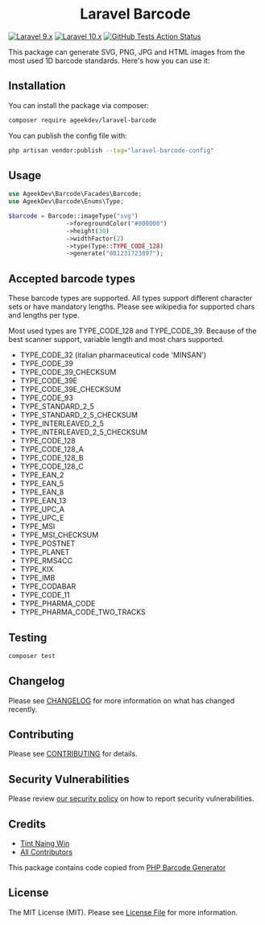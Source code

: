 <h1 align="center">Laravel Barcode</h1>

[![Laravel 9.x](https://img.shields.io/badge/Laravel-9.x-red.svg?style=flat-square)](https://laravel.com/docs/9.x)
[![Laravel 10.x](https://img.shields.io/badge/Laravel-10.x-red.svg?style=flat-square)](http://laravel.com)
[![GitHub Tests Action Status](https://img.shields.io/github/actions/workflow/status/ageekdev/laravel-barcode/run-tests.yml?style=flat-square)](https://github.com/ageekdev/laravel-barcode/actions/workflows/run-tests.yml)

This package can generate SVG, PNG, JPG and HTML images from the most used 1D barcode standards. Here's how you can use it:

## Installation

You can install the package via composer:

```bash
composer require ageekdev/laravel-barcode
```

You can publish the config file with:
 
```bash
php artisan vendor:publish --tag="laravel-barcode-config"
```

## Usage

```php
use AgeekDev\Barcode\Facades\Barcode;
use AgeekDev\Barcode\Enums\Type;

$barcode = Barcode::imageType("svg")
                ->foregroundColor("#000000")
                ->height(30)
                ->widthFactor(2)
                ->type(Type::TYPE_CODE_128)
                ->generate("081231723897");
```

## Accepted barcode types
These barcode types are supported. All types support different character sets or have mandatory lengths. Please see wikipedia for supported chars and lengths per type.

Most used types are TYPE_CODE_128 and TYPE_CODE_39. Because of the best scanner support, variable length and most chars supported.

- TYPE_CODE_32 (italian pharmaceutical code 'MINSAN')
- TYPE_CODE_39
- TYPE_CODE_39_CHECKSUM
- TYPE_CODE_39E
- TYPE_CODE_39E_CHECKSUM
- TYPE_CODE_93
- TYPE_STANDARD_2_5
- TYPE_STANDARD_2_5_CHECKSUM
- TYPE_INTERLEAVED_2_5
- TYPE_INTERLEAVED_2_5_CHECKSUM
- TYPE_CODE_128
- TYPE_CODE_128_A
- TYPE_CODE_128_B
- TYPE_CODE_128_C
- TYPE_EAN_2
- TYPE_EAN_5
- TYPE_EAN_8
- TYPE_EAN_13
- TYPE_UPC_A
- TYPE_UPC_E
- TYPE_MSI
- TYPE_MSI_CHECKSUM
- TYPE_POSTNET
- TYPE_PLANET
- TYPE_RMS4CC
- TYPE_KIX
- TYPE_IMB
- TYPE_CODABAR
- TYPE_CODE_11
- TYPE_PHARMA_CODE
- TYPE_PHARMA_CODE_TWO_TRACKS

## Testing

```bash
composer test
```

## Changelog

Please see [CHANGELOG](CHANGELOG.md) for more information on what has changed recently.

## Contributing

Please see [CONTRIBUTING](https://github.com/ageekdev/laravel-barcode/blob/main/.github/CONTRIBUTING.md) for details.

## Security Vulnerabilities

Please review [our security policy](../../security/policy) on how to report security vulnerabilities.

## Credits

- [Tint Naing Win](https://github.com/tintnaingwinn)
- [All Contributors](../../contributors)

This package contains code copied from [PHP Barcode Generator](https://github.com/picqer/php-barcode-generator)

## License

The MIT License (MIT). Please see [License File](LICENSE.md) for more information.
